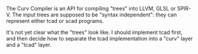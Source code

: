 The Curv Compiler is an API for compiling "trees" into LLVM, GLSL or SPIR-V.
The input trees are supposed to be "syntax independent": they can represent
either tcad or scad programs.

It's not yet clear what the "trees" look like.
I should implement tcad first, and then decide how to separate the tcad
implementation into a "curv" layer and a "tcad" layer.
